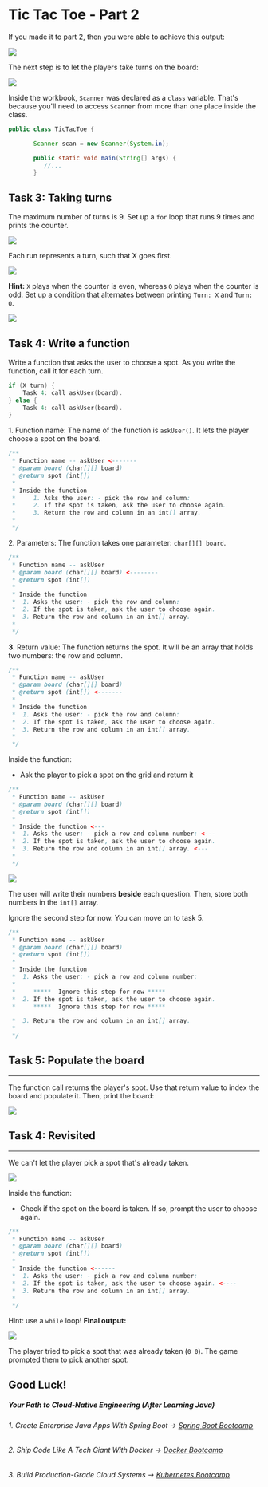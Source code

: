 # Tic Tac Toe - Part 2

If you made it to part 2, then you were able to achieve this output:

![](https://firebasestorage.googleapis.com/v0/b/learnthepart-75aed.appspot.com/o/images%2F9e1ba1b4-2425-415a-85e7-29de7165c6ee?alt=media&token=3c371e8a-6329-40bf-907f-3ae233feae0f)

The next step is to let the players take turns on the board:

![](https://firebasestorage.googleapis.com/v0/b/learnthepart-75aed.appspot.com/o/images%2F10d21001-253e-45f2-9dcb-5ba6c8dbf0f1?alt=media&token=280aadac-6d53-4dba-b804-55ea95245ba1)

Inside the workbook, `Scanner` was declared as a `class` variable. That's because you'll need to access `Scanner` from more than one place inside the class.


```java
public class TicTacToe {

       Scanner scan = new Scanner(System.in);

       public static void main(String[] args) {
          ﻿//...
     ﻿  }
```

Task 3: Taking turns
--------------------

The maximum number of turns is 9. Set up a `for` loop that runs 9 times and prints the counter.

![](https://firebasestorage.googleapis.com/v0/b/learnthepart-75aed.appspot.com/o/images%2Fe1f6561d-4f56-45f2-ae01-754503a1f7cf?alt=media&token=036a3546-12b9-4690-9b08-86b30fb780c1)

Each run represents a turn, such that X goes first.

![](https://firebasestorage.googleapis.com/v0/b/learnthepart-75aed.appspot.com/o/images%2F39b1dee0-77ae-4da3-917d-33aa0ca8399c?alt=media&token=a14cd8ed-96e7-47e4-9823-707c06303027)

**Hint:** `X` plays when the counter is even, whereas `O` plays when the counter is odd. Set up a condition that alternates between printing `Turn: X` and `Turn: O`.

![](https://firebasestorage.googleapis.com/v0/b/learnthepart-75aed.appspot.com/o/images%2Fa3b86a73-b641-4f22-a247-38d01ee3f645?alt=media&token=fa61bbba-0a62-4bd6-9125-7f1372c7292c)

Task 4: Write a function
------------------------

Write a function that asks the user to choose a spot. As you write the function, call it for each turn.

```java
if (﻿X turn) {
    Task 4﻿: call askUser﻿(board)﻿.
} else {
    Task 4﻿: call askUser﻿(board)﻿.
}
```

1\. Function name: The name of the function is `askUser()`. It lets the player choose a spot on the board.

```java
/**
 * Function name -- askUser <-------
 * @param board (char[][] board)
 * @return spot (int[])
 *
 * Inside the function
 *     1. Asks the user: - pick the row and column:
 *     2. If the spot is taken, ask the user to choose again.
 *     3. Return the row and column in an int[] array.
 *
 */
```

2\. Parameters: The function takes one parameter: `char[][] board`.

```java
/**
 * Function name -- askUser
 * @param board (char[][] board) <--------
 * @return spot (int[])
 *
 * Inside the function
 *  1. Asks the user: - pick the row and column:
 *  2. If the spot is taken, ask the user to choose again.
 *  3. Return the row and column in an int[] array.
 *
 */
```

**3**. Return value: The function returns the spot. It will be an array that holds two numbers: the row and column.

```java
/**
 * Function name -- askUser
 * @param board (char[][] board)
 * @return spot (int[]) <-------
 *
 * Inside the function
 *  1. Asks the user: - pick the row and column:
 *  2. If the spot is taken, ask the user to choose again.
 *  3. Return the row and column in an int[] array.
 *
 */
```

Inside the function:

-   Ask the player to pick a spot on the grid and return it

```java
/**
 * Function name -- askUser
 * @param board (char[][] board)
 * @return spot (int[])
 *
 * Inside the function <---
 *  1. Asks the user: - pick a row and column number: <---
 *  2. If the spot is taken, ask the user to choose again.
 *  3. Return the row and column in an int[] array. <---
 *
 */
```

![](https://firebasestorage.googleapis.com/v0/b/learnthepart-75aed.appspot.com/o/images%2Fb09715c0-efc6-46a7-b31d-dde1da1f4ea0?alt=media&token=30fdd100-9846-4a59-915f-6e87db26c580)

The user will write their numbers **beside** each question. Then, store both numbers in the `int[]` array.

Ignore the second step for now. You can move on to task 5.

```java
/**
 * Function name -- askUser
 * @param board (char[][] board)
 * @return spot (int[])
 *
 * Inside the function
 *  1. Asks the user: - pick a row and column number:
 *
 *     *****  Ignore this step for now *****
 *  2. If the spot is taken, ask the user to choose again.
 *     *****  Ignore this step for now *****

 *  3. Return the row and column in an int[] array.
 *
 */
```

## Task 5: Populate the board
--------------------------

The function call returns the player's spot. Use that return value to index the board and populate it. Then, print the board:

![](https://firebasestorage.googleapis.com/v0/b/learnthepart-75aed.appspot.com/o/images%2Fed6c8f02-a925-43f9-bcff-b10263ce51cf?alt=media&token=3913fad2-893e-485e-99cf-de0660bf169c)

## Task 4: Revisited
-----------------

We can't let the player pick a spot that's already taken.

![](https://firebasestorage.googleapis.com/v0/b/learnthepart-75aed.appspot.com/o/images%2F39433009-5560-47c2-87d6-0b1272616a6c?alt=media&token=da1f7e39-ff72-46a4-958f-15c82c9ac18d)

Inside the function:

-   Check if the spot on the board is taken. If so, prompt the user to choose again.

```java
/**
 * Function name -- askUser
 * @param board (char[][] board)
 * @return spot (int[])
 *
 * Inside the function <------
 *  1. Asks the user: - pick a row and column number:
 *  2. If the spot is taken, ask the user to choose again. <----
 *  3. Return the row and column in an int[] array. 
 *
 */
```

Hint: use a `while` loop! **Final output:**

![](https://firebasestorage.googleapis.com/v0/b/learnthepart-75aed.appspot.com/o/images%2F7834d5bb-ad3a-45a1-961e-690c00f44a0c?alt=media&token=46e789e9-bb12-40e4-928c-4e31cf9c0510)

The player tried to pick a spot that was already taken (`0 0`). The game prompted them to pick another spot.

Good Luck!
----------
##### Your Path to Cloud-Native Engineering (After Learning Java)
###### 1. Create Enterprise Java Apps With Spring Boot → [Spring Boot Bootcamp](https://www.udemy.com/course/the-complete-spring-boot-development-bootcamp/?couponCode=SPRING_BOOTCAMP)
###### 2. Ship Code Like A Tech Giant With Docker → [Docker Bootcamp](https://www.udemy.com/course/docker-bootcamp-conquer-docker-with-real-world-projects/?couponCode=DOCKER_BOOTCAMP)
###### 3. Build Production-Grade Cloud Systems → [Kubernetes Bootcamp](https://kubernetestraining.io/)